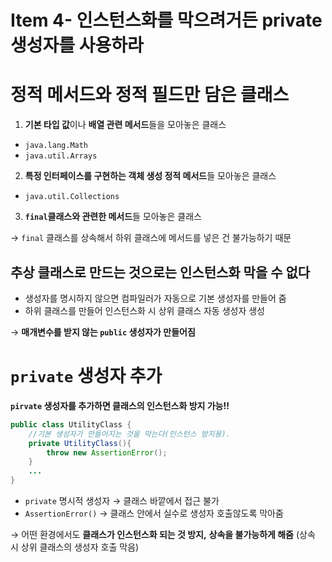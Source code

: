 # Item 4- 인스턴스화를 막으려거든 private 생성자를 사용하라

# 정적 메서드와 정적 필드만 담은 클래스

1. **기본 타입 값**이나 **배열 관련 메서드**들을 모아놓은 클래스
- `java.lang.Math`
- `java.util.Arrays`

2. **특정 인터페이스를 구현하는 객체 생성 정적 메서드**들 모아놓은 클래스

- `java.util.Collections`

3. **`final`클래스와 관련한 메서드**들 모아놓은 클래스

→ `final` 클래스를 상속해서 하위 클래스에 메서드를 넣은 건 불가능하기 때문

## 추상 클래스로 만드는 것으로는 인스턴스화 막을 수 없다

- 생성자를 명시하지 않으면 컴파일러가 자동으로 기본 생성자를 만들어 줌
- 하위 클래스를 만들어 인스턴스화 시 상위 클래스 자동 생성자 생성

→ **매개변수를 받지 않는 `public` 생성자가 만들어짐**

# `private` 생성자 추가

**`pirvate` 생성자를 추가하면 클래스의 인스턴스화 방지 가능!!**

```java
public class UtilityClass {
    //기본 생성자가 만들어지는 것을 막는다(인스턴스 방지용).
    private UtilityClass(){
        throw new AssertionError();
    }
    ...
}
```

- `private` 명시적 생성자  → 클래스 바깥에서 접근 불가
- `AssertionError()` → 클래스 안에서 실수로 생성자 호출않도록 막아줌

→ 어떤 환경에서도 **클래스가 인스턴스화 되는 것 방지,** **상속을 불가능하게 해줌** (상속 시 상위 클래스의 생성자 호출 막음)